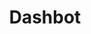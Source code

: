 ---
blog: https://dashbot.io/blog
facebook: https://facebook.com/dashbot.io
linkedin: https://linkedin.com/company/dashbot.io
logohandle: dashbotio
sort: dashbot
title: Dashbot
twitter: https://x.com/dashbotio
website: https://www.dashbot.io/
---